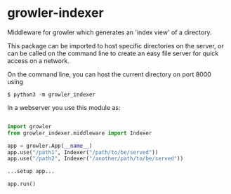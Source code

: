 growler-indexer
===============

Middleware for growler which generates an 'index view' of a directory.

This package can be imported to host specific directories on the server,
or can be called on the command line to create an easy file server for
quick access on a network.

On the command line, you can host the current directory on port 8000 using

`$ python3 -m growler_indexer`

In a webserver you use this module as:

```python

import growler
from growler_indexer.middleware import Indexer

app = growler.App(__name__)
app.use("/path1", Indexer("/path/to/be/served"))
app.use("/path2", Indexer("/another/path/to/be/served"))

...setup app...

app.run()

```

